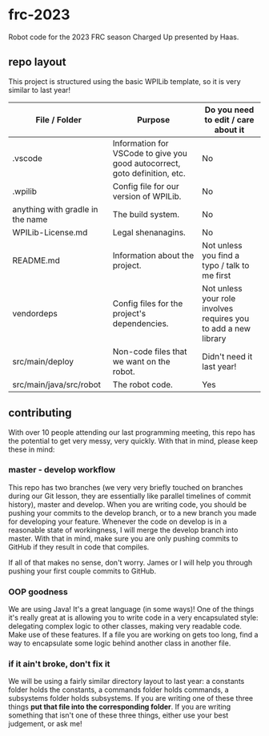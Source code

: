 # frc-2023
Robot code for the 2023 FRC season Charged Up presented by Haas.

## repo layout
This project is structured using the basic WPILib template, so it is very similar to last year!

| File / Folder | Purpose | Do you need to edit / care about it |
| ------------- | ------- | ----------------------------- |
| .vscode | Information for VSCode to give you good autocorrect, goto definition, etc. | No |
| .wpilib | Config file for our version of WPILib. | No |
| anything with gradle in the name | The build system. | No |
| WPILib-License.md | Legal shenanagins. | No |
| README.md | Information about the project. | Not unless you find a typo / talk to me first |
| vendordeps | Config files for the project's dependencies. | Not unless your role involves requires you to add a new library |
| src/main/deploy | Non-code files that we want on the robot. | Didn't need it last year! |
| src/main/java/src/robot | The robot code. | Yes |


## contributing
With over 10 people attending our last programming meeting, this repo has the potential to get very messy, very quickly. With that in mind, please keep these in mind:

### master - develop workflow
This repo has two branches (we very very briefly touched on branches during our Git lesson, they are essentially like parallel timelines of commit history), master and develop. When you are writing code, you should be pushing your commits to the develop branch, or to a new branch you made for developing your feature. Whenever the code on develop is in a reasonable state of workingness, I will merge the develop branch into master. With that in mind, make sure you are only pushing commits to GitHub if they result in code that compiles.

If all of that makes no sense, don't worry. James or I will help you through pushing your first couple commits to GitHub.

### OOP goodness
We are using Java! It's a great language (in some ways)! One of the things it's really great at is allowing you to write code in a very encapsulated style: delegating complex logic to other classes, making very readable code. Make use of these features. If a file you are working on gets too long, find a way to encapsulate some logic behind another class in another file.

### if it ain't broke, don't fix it
We will be using a fairly similar directory layout to last year: a constants folder holds the constants, a commands folder holds commands, a subsystems folder holds subsystems. If you are writing one of these three things **put that file into the corresponding folder**. If you are writing something that isn't one of these three things, either use your best judgement, or ask me! 
